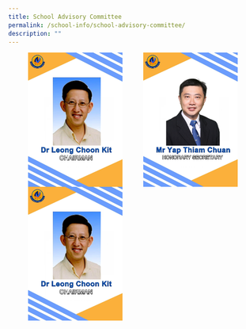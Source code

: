 ```yaml
---
title: School Advisory Committee
permalink: /school-info/school-advisory-committee/
description: ""
---
```

<figure>
    <img src="/images/School%20Info/SAC/Dr%20Leong%20Choon%20Kit.jpg" 
     style="width:45%" align="left" />
	<img src="/images/School%20Info/SAC/Mr%20Yap%20Thiam%20Chuan.jpg" 
     style="width:45%" align="right" />
</figure> 



<figure>
    <img src="/images/School%20Info/SAC/Dr%20Leong%20Choon%20Kit.jpg" 
     style="width:45%" align="center" />
</figure>